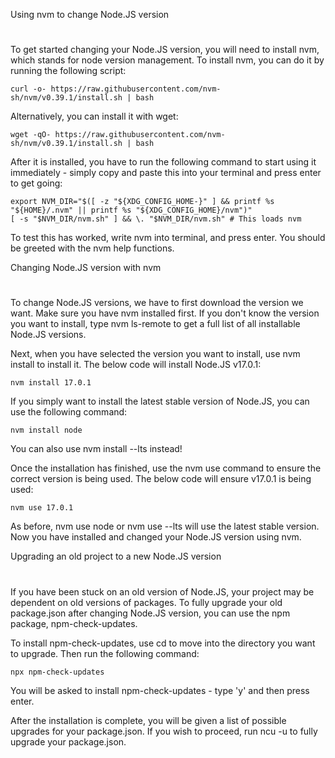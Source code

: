 Using nvm to change Node.JS version

#

To get started changing your Node.JS version, you will need to install nvm, which stands for node version management. To install nvm, you can do it by running the following script:

```
curl -o- https://raw.githubusercontent.com/nvm-sh/nvm/v0.39.1/install.sh | bash
```

Alternatively, you can install it with wget:

```
wget -qO- https://raw.githubusercontent.com/nvm-sh/nvm/v0.39.1/install.sh | bash
```

After it is installed, you have to run the following command to start using it immediately - simply copy and paste this into your terminal and press enter to get going:

```
export NVM_DIR="$([ -z "${XDG_CONFIG_HOME-}" ] && printf %s "${HOME}/.nvm" || printf %s "${XDG_CONFIG_HOME}/nvm")"
[ -s "$NVM_DIR/nvm.sh" ] && \. "$NVM_DIR/nvm.sh" # This loads nvm
```

To test this has worked, write nvm into terminal, and press enter. You should be greeted with the nvm help functions.

Changing Node.JS version with nvm

#

To change Node.JS versions, we have to first download the version we want. Make sure you have nvm installed first. If you don't know the version you want to install, type nvm ls-remote to get a full list of all installable Node.JS versions.

Next, when you have selected the version you want to install, use nvm install to install it. The below code will install Node.JS v17.0.1:

```
nvm install 17.0.1
```

If you simply want to install the latest stable version of Node.JS, you can use the following command:

```
nvm install node
```

You can also use nvm install --lts instead!

Once the installation has finished, use the nvm use command to ensure the correct version is being used. The below code will ensure v17.0.1 is being used:

```
nvm use 17.0.1
```

As before, nvm use node or nvm use --lts will use the latest stable version. Now you have installed and changed your Node.JS version using nvm.

Upgrading an old project to a new Node.JS version

#

If you have been stuck on an old version of Node.JS, your project may be dependent on old versions of packages. To fully upgrade your old package.json after changing Node.JS version, you can use the npm package, npm-check-updates.

To install npm-check-updates, use cd to move into the directory you want to upgrade. Then run the following command:

```
npx npm-check-updates
```

You will be asked to install npm-check-updates - type 'y' and then press enter.

After the installation is complete, you will be given a list of possible upgrades for your package.json. If you wish to proceed, run ncu -u to fully upgrade your package.json.
